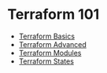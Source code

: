 # Terraform 101

- [Terraform Basics](lesson-1/)
- [Terraform Advanced](lesson-2/)
- [Terraform Modules](lesson-3/)
- [Terraform States](lesson-4/)
